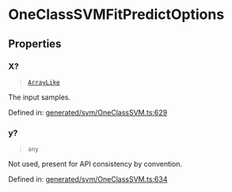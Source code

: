 # OneClassSVMFitPredictOptions

## Properties

### X?

> [`ArrayLike`](../types/ArrayLike.md)

The input samples.

Defined in:  [generated/svm/OneClassSVM.ts:629](https://github.com/transitive-bullshit/scikit-learn-ts/blob/b59c1ff/packages/sklearn/src/generated/svm/OneClassSVM.ts#L629)

### y?

> `any`

Not used, present for API consistency by convention.

Defined in:  [generated/svm/OneClassSVM.ts:634](https://github.com/transitive-bullshit/scikit-learn-ts/blob/b59c1ff/packages/sklearn/src/generated/svm/OneClassSVM.ts#L634)
